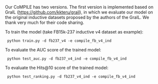 Our CoMPILE has two versions. The first version is implemented based on GraIL (https://github.com/kkteru/grail), in which we evaluate our model on the original inductive datasets proposed by the authors of the GraIL. We thank very much for their code sharing.

To train the model (take FB15k-237 inductive v4 dataset as example):

     python train.py -d fb237_v4 -e compile_fb_v4_ind


To evaluate the AUC score of the trained model:

     python test_auc.py -d fb237_v4_ind -e compile_fb_v4_ind



To evaluate the Hits@10 score of the trained model:

     python test_ranking.py -d fb237_v4_ind -e compile_fb_v4_ind
     
     


